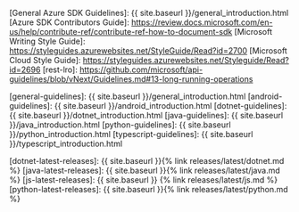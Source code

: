 [Architecture Board]: https://github.com/azure/azure-sdk/issues

[General Azure SDK Guidelines]: {{ site.baseurl }}/general_introduction.html
[Azure SDK Contributors Guide]: https://review.docs.microsoft.com/en-us/help/contribute-ref/contribute-ref-how-to-document-sdk
[Microsoft Writing Style Guide]: https://styleguides.azurewebsites.net/StyleGuide/Read?id=2700
[Microsoft Cloud Style Guide]: https://styleguides.azurewebsites.net/Styleguide/Read?id=2696
[rest-lro]: https://github.com/microsoft/api-guidelines/blob/vNext/Guidelines.md#13-long-running-operations

[general-guidelines]: {{ site.baseurl }}/general_introduction.html
[android-guidelines]: {{ site.baseurl }}/android_introduction.html
[dotnet-guidelines]: {{ site.baseurl }}/dotnet_introduction.html
[java-guidelines]: {{ site.baseurl }}/java_introduction.html
[python-guidelines]: {{ site.baseurl }}/python_introduction.html
[typescript-guidelines]: {{ site.baseurl }}/typescript_introduction.html

[dotnet-latest-releases]: {{ site.baseurl }}{% link releases/latest/dotnet.md %}
[java-latest-releases]: {{ site.baseurl }}{% link releases/latest/java.md %}
[js-latest-releases]: {{ site.baseurl }} {% link releases/latest/js.md %}
[python-latest-releases]: {{ site.baseurl }}{% link releases/latest/python.md %}

[README-EXAMPLE]: https://github.com/Azure/azure-sdk/blob/master/docs/policies/README-EXAMPLE.md
[README-TEMPLATE]: https://github.com/Azure/azure-sdk/blob/master/docs/policies/README-TEMPLATE.md
